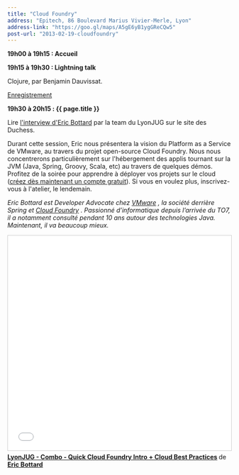 ```yaml
---
title: "Cloud Foundry"
address: "Epitech, 86 Boulevard Marius Vivier-Merle, Lyon"
address-link: "https://goo.gl/maps/A5gE6yB1ygGReCQw5"
post-url: "2013-02-19-cloudfoundry"
---
```


**19h00 à 19h15 : Accueil**

**19h15 à 19h30 : Lightning talk**

Clojure, par Benjamin Dauvissat.

[Enregistrement](http://pod.cast-it.fr/lyonjug-19-09-2012-lt-clojure.mp3)

**19h30 à 20h15 : {{ page.title }}**

Lire
[l'interview d'Eric Bottard](http://www.duchess-france.org/decouvrons-cloud-foundry/)
par la team du LyonJUG sur le site des Duchess.

Durant cette session, Eric nous présentera la vision du Platform as a Service de VMware, au travers du projet open-source Cloud Foundry.
Nous nous concentrerons particulièrement sur l'hébergement des applis tournant sur la JVM (Java, Spring, Groovy, Scala, etc) au travers de quelques démos.
Profitez de la soirée pour apprendre à déployer vos projets sur le cloud
([créez dès maintenant un compte gratuit](https://my.cloudfoundry.com/signup?promo=cfnow)).
Si vous en voulez plus, inscrivez-vous à l'atelier, le lendemain.

*Eric Bottard est Developer Advocate chez
[VMware](http://www.vmware.com/fr/)
, la société derrière Spring et
[Cloud Foundry](http://www.cloudfoundry.com/)
. Passionné d’informatique depuis l’arrivée du TO7, il a notamment consulté pendant 10 ans autour des technologies Java.
Maintenant, il va beaucoup mieux.*

<iframe src="//www.slideshare.net/slideshow/embed_code/key/dF8AbPeF3c3BI" width="595" height="485" frameborder="0" marginwidth="0" marginheight="0" scrolling="no" style="border:1px solid #CCC; border-width:1px; margin-bottom:5px; max-width: 100%;" allowfullscreen> </iframe> <div style="margin-bottom:5px"> <strong> <a href="//www.slideshare.net/ericbottard/lyonjug-combo-quick-cloud-foundry-intro-cloud-best-practices" title="LyonJUG - Combo - Quick Cloud Foundry Intro + Cloud Best Practices" target="_blank">LyonJUG - Combo - Quick Cloud Foundry Intro + Cloud Best Practices</a> </strong> de <strong><a href="https://www.slideshare.net/ericbottard" target="_blank">Eric Bottard</a></strong> </div>